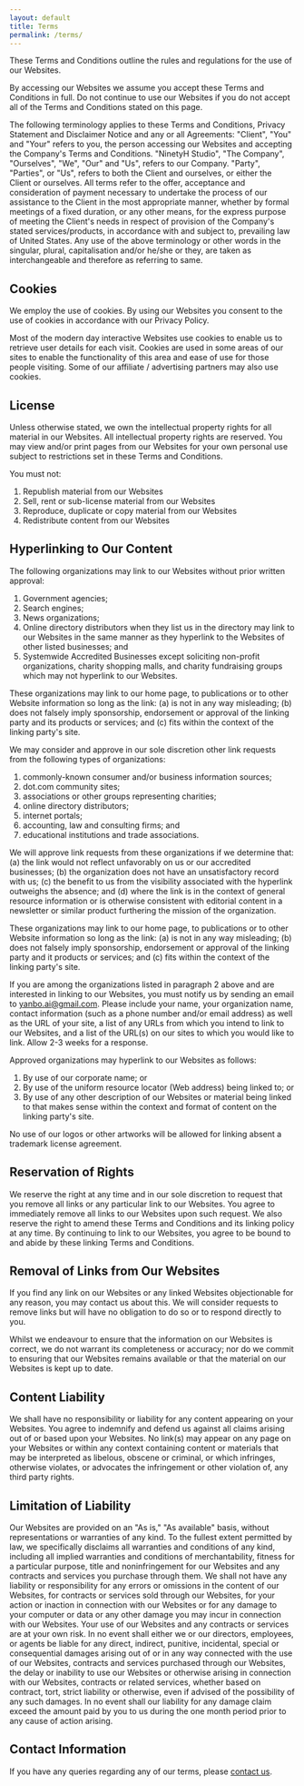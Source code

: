 ```yaml
---
layout: default
title: Terms
permalink: /terms/
---
```


These Terms and Conditions outline the rules and regulations for the use of our Websites.

By accessing our Websites we assume you accept these Terms and Conditions in full. Do not continue to use our Websites if you do not accept all of the Terms and Conditions stated on this page.

The following terminology applies to these Terms and Conditions, Privacy Statement and Disclaimer Notice and any or all Agreements: "Client", "You" and "Your" refers to you, the person accessing our Websites and accepting the Company's Terms and Conditions. "NinetyH Studio", "The Company", "Ourselves", "We", "Our" and "Us", refers to our Company. "Party", "Parties", or "Us", refers to both the Client and ourselves, or either the Client or ourselves. All terms refer to the offer, acceptance and consideration of payment necessary to undertake the process of our assistance to the Client in the most appropriate manner, whether by formal meetings of a fixed duration, or any other means, for the express purpose of meeting the Client's needs in respect of provision of the Company's stated services/products, in accordance with and subject to, prevailing law of United States. Any use of the above terminology or other words in the singular, plural, capitalisation and/or he/she or they, are taken as interchangeable and therefore as referring to same.

## Cookies

We employ the use of cookies. By using our Websites you consent to the use of cookies in accordance with our Privacy Policy.

Most of the modern day interactive Websites use cookies to enable us to retrieve user details for each visit. Cookies are used in some areas of our sites to enable the functionality of this area and ease of use for those people visiting. Some of our affiliate / advertising partners may also use cookies.

## License

Unless otherwise stated, we own the intellectual property rights for all material in our Websites. All intellectual property rights are reserved. You may view and/or print pages from our Websites for your own personal use subject to restrictions set in these Terms and Conditions.

You must not:

1. Republish material from our Websites
1. Sell, rent or sub-license material from our Websites
1. Reproduce, duplicate or copy material from our Websites
1. Redistribute content from our Websites

## Hyperlinking to Our Content

The following organizations may link to our Websites without prior written approval:

1. Government agencies;
1. Search engines;
1. News organizations;
1. Online directory distributors when they list us in the directory may link to our Websites in the same manner as they hyperlink to the Websites of other listed businesses; and
1. Systemwide Accredited Businesses except soliciting non-profit organizations, charity shopping malls, and charity fundraising groups which may not hyperlink to our Websites.

These organizations may link to our home page, to publications or to other Website information so long as the link: (a) is not in any way misleading; (b) does not falsely imply sponsorship, endorsement or approval of the linking party and its products or services; and (c) fits within the context of the linking party's site.

We may consider and approve in our sole discretion other link requests from the following types of organizations:

1. commonly-known consumer and/or business information sources;
1. dot.com community sites;
1. associations or other groups representing charities;
1. online directory distributors;
1. internet portals;
1. accounting, law and consulting firms; and
1. educational institutions and trade associations.

We will approve link requests from these organizations if we determine that: (a) the link would not reflect unfavorably on us or our accredited businesses; (b) the organization does not have an unsatisfactory record with us; (c) the benefit to us from the visibility associated with the hyperlink outweighs the absence; and (d) where the link is in the context of general resource information or is otherwise consistent with editorial content in a newsletter or similar product furthering the mission of the organization.

These organizations may link to our home page, to publications or to other Website information so long as the link: (a) is not in any way misleading; (b) does not falsely imply sponsorship, endorsement or approval of the linking party and it products or services; and (c) fits within the context of the linking party's site.

If you are among the organizations listed in paragraph 2 above and are interested in linking to our Websites, you must notify us by sending an email to yanbo.ai@gmail.com. Please include your name, your organization name, contact information (such as a phone number and/or email address) as well as the URL of your site, a list of any URLs from which you intend to link to our Websites, and a list of the URL(s) on our sites to which you would like to link. Allow 2-3 weeks for a response.

Approved organizations may hyperlink to our Websites as follows:

1. By use of our corporate name; or
1. By use of the uniform resource locator (Web address) being linked to; or
1. By use of any other description of our Websites or material being linked to that makes sense within the context and format of content on the linking party's site.

No use of our logos or other artworks will be allowed for linking absent a trademark license agreement.

## Reservation of Rights

We reserve the right at any time and in our sole discretion to request that you remove all links or any particular link to our Websites. You agree to immediately remove all links to our Websites upon such request. We also reserve the right to amend these Terms and Conditions and its linking policy at any time. By continuing to link to our Websites, you agree to be bound to and abide by these linking Terms and Conditions.

## Removal of Links from Our Websites

If you find any link on our Websites or any linked Websites objectionable for any reason, you may contact us about this. We will consider requests to remove links but will have no obligation to do so or to respond directly to you.

Whilst we endeavour to ensure that the information on our Websites is correct, we do not warrant its completeness or accuracy; nor do we commit to ensuring that our Websites remains available or that the material on our Websites is kept up to date.

## Content Liability

We shall have no responsibility or liability for any content appearing on your Websites. You agree to indemnify and defend us against all claims arising out of or based upon your Websites. No link(s) may appear on any page on your Websites or within any context containing content or materials that may be interpreted as libelous, obscene or criminal, or which infringes, otherwise violates, or advocates the infringement or other violation of, any third party rights.

## Limitation of Liability

Our Websites are provided on an "As is," "As available" basis, without representations or warranties of any kind. To the fullest extent permitted by law, we specifically disclaims all warranties and conditions of any kind, including all implied warranties and conditions of merchantability, fitness for a particular purpose, title and noninfringement for our Websites and any contracts and services you purchase through them. We shall not have any liability or responsibility for any errors or omissions in the content of our Websites, for contracts or services sold through our Websites, for your action or inaction in connection with our Websites or for any damage to your computer or data or any other damage you may incur in connection with our Websites. Your use of our Websites and any contracts or services are at your own risk. In no event shall either we or our directors, employees, or agents be liable for any direct, indirect, punitive, incidental, special or consequential damages arising out of or in any way connected with the use of our Websites, contracts and services purchased through our Websites, the delay or inability to use our Websites or otherwise arising in connection with our Websites, contracts or related services, whether based on contract, tort, strict liability or otherwise, even if advised of the possibility of any such damages. In no event shall our liability for any damage claim exceed the amount paid by you to us during the one month period prior to any cause of action arising.

## Contact Information

If you have any queries regarding any of our terms, please [contact us](mailto:yanbo.ai@gmail.com).
